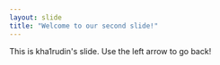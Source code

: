 ```yaml
---
layout: slide
title: "Welcome to our second slide!"
---
```

This is kha1rudin's slide.
Use the left arrow to go back!

